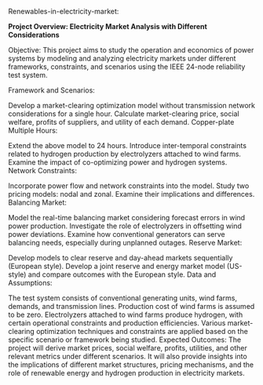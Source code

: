 Renewables-in-electricity-market:

**Project Overview: Electricity Market Analysis with Different Considerations**

Objective: This project aims to study the operation and economics of power systems by modeling and analyzing electricity markets under different frameworks, constraints, and scenarios using the IEEE 24-node reliability test system.

Framework and Scenarios:


Develop a market-clearing optimization model without transmission network considerations for a single hour.
Calculate market-clearing price, social welfare, profits of suppliers, and utility of each demand.
Copper-plate Multiple Hours:

Extend the above model to 24 hours.
Introduce inter-temporal constraints related to hydrogen production by electrolyzers attached to wind farms.
Examine the impact of co-optimizing power and hydrogen systems.
Network Constraints:

Incorporate power flow and network constraints into the model.
Study two pricing models: nodal and zonal. Examine their implications and differences.
Balancing Market:

Model the real-time balancing market considering forecast errors in wind power production.
Investigate the role of electrolyzers in offsetting wind power deviations.
Examine how conventional generators can serve balancing needs, especially during unplanned outages.
Reserve Market:

Develop models to clear reserve and day-ahead markets sequentially (European style).
Develop a joint reserve and energy market model (US-style) and compare outcomes with the European style.
Data and Assumptions:

The test system consists of conventional generating units, wind farms, demands, and transmission lines.
Production cost of wind farms is assumed to be zero.
Electrolyzers attached to wind farms produce hydrogen, with certain operational constraints and production efficiencies.
Various market-clearing optimization techniques and constraints are applied based on the specific scenario or framework being studied.
Expected Outcomes:
The project will derive market prices, social welfare, profits, utilities, and other relevant metrics under different scenarios. It will also provide insights into the implications of different market structures, pricing mechanisms, and the role of renewable energy and hydrogen production in electricity markets.

